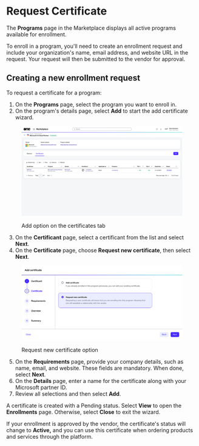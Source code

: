 # Request Certificate

The **Programs** page in the Marketplace displays all active programs available for enrollment.&#x20;

To enroll in a program, you'll need to create an enrollment request and include your organization's name, email address, and website URL in the request. Your request will then be submitted to the vendor for approval.

## Creating a new enrollment request

To request a certificate for a program:&#x20;

1. On the **Programs** page, select the program you want to enroll in.&#x20;
2. On the program's details page, select **Add** to start the add certificate wizard.

<figure><img src="../../../.gitbook/assets/add_certificate.png" alt=""><figcaption><p>Add option on the certificates tab</p></figcaption></figure>

3. On the **Certificant** page, select a certificant from the list and select **Next**.
4. On the **Certificate** page, choose **Request new certificate**, then select **Next**.

<figure><img src="../../../.gitbook/assets/request_new_certificate.png" alt=""><figcaption><p>Request new certificate option</p></figcaption></figure>

5. On the **Requirements** page, provide your company details, such as name, email, and website. These fields are mandatory. When done, select **Next**. &#x20;
6. On the **Details** page, enter a name for the certificate along with your Microsoft partner ID.
7. Review all selections and then select **Add**.

A certificate is created with a Pending status. Select **View** to open the **Enrollments** page. Otherwise, select **Close** to exit the wizard. &#x20;

If your enrollment is approved by the vendor, the certificate's status will change to **Active,** and you can use this certificate when ordering products and services through the platform.
